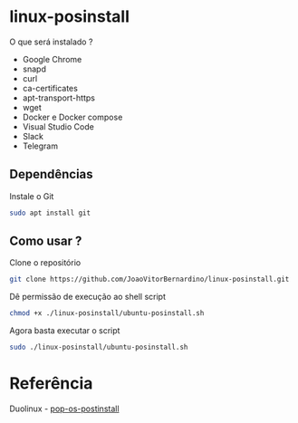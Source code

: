 # linux-posinstall

O que será instalado ?
- Google Chrome
- snapd
- curl
- ca-certificates
- apt-transport-https
- wget
- Docker e Docker compose
- Visual Studio Code
- Slack
- Telegram

## Dependências

Instale o Git

```bash
sudo apt install git
```
## Como usar ? 

Clone o repositório

```bash
git clone https://github.com/JoaoVitorBernardino/linux-posinstall.git
```

Dê permissão de execução ao shell script
```bash
chmod +x ./linux-posinstall/ubuntu-posinstall.sh
```

Agora basta executar o script
```bash
sudo ./linux-posinstall/ubuntu-posinstall.sh
```

# Referência
Duolinux - [pop-os-postinstall](https://github.com/Diolinux/pop-os-postinstall/tree/main)
